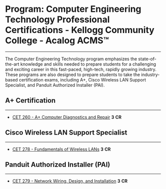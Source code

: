 # Program: Computer Engineering Technology Professional Certifications - Kellogg Community College - Acalog ACMS™

---

The Computer Engineering Technology program emphasizes the state-of-the-art knowledge and skills needed to prepare students for a challenging and exciting career in this fast-paced, high-tech, rapidly growing industry. These programs are also designed to prepare students to take the industry-based certification exams, including A+, Cisco Wireless LAN Support Specialist, and Panduit Authorized Installer (PAI).



## A+ Certification

---

- [CET 260 - A+ Computer Diagnostics and Repair](http://catalog.kellogg.edu/preview_program.php?catoid=23&poid=2168&returnto=1635#) **3** **CR**

## Cisco Wireless LAN Support Specialist

---

- [CET 278 - Fundamentals of Wireless LANs](http://catalog.kellogg.edu/preview_program.php?catoid=23&poid=2168&returnto=1635#) **3** **CR**

## Panduit Authorized Installer (PAI)

---

- [CET 279 - Network Wiring, Design, and Installation](http://catalog.kellogg.edu/preview_program.php?catoid=23&poid=2168&returnto=1635#) **3** **CR**
